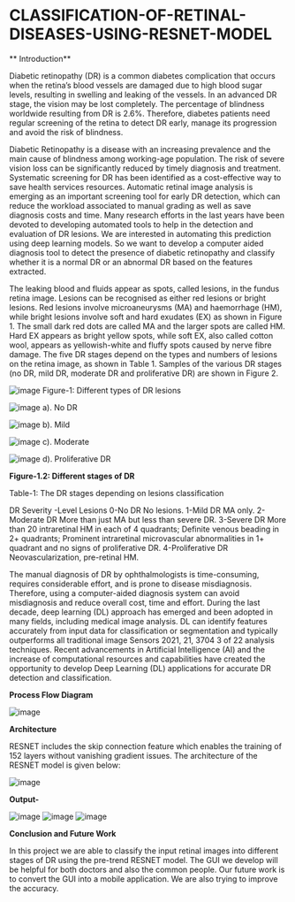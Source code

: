# CLASSIFICATION-OF-RETINAL-DISEASES-USING-RESNET-MODEL

** Introduction**

Diabetic retinopathy (DR) is a common diabetes complication that occurs when the retina’s blood vessels are damaged due to high blood sugar levels, resulting in swelling and leaking of the vessels. In an advanced DR stage, the vision may be lost completely. The percentage of blindness worldwide resulting from DR is 2.6%. Therefore, diabetes patients need regular screening of the retina to detect DR early, manage its progression and avoid the risk of blindness.

Diabetic Retinopathy is a disease with an increasing prevalence and the main cause of blindness among working-age population. The risk of severe vision loss can be significantly reduced by timely diagnosis and treatment. Systematic screening for DR has been identified as a cost-effective way to save health services resources. Automatic retinal image analysis is emerging as an important screening tool for early DR detection, which can reduce the workload associated to manual grading as well as save diagnosis costs and time. Many research efforts in the last years have been devoted to developing automated tools to help in the detection and evaluation of DR lesions. We are interested in automating this prediction using deep learning models. So we want to develop a computer aided diagnosis tool to detect the presence of diabetic retinopathy and classify whether it is a normal DR or an abnormal DR based on the features extracted.


The leaking blood and fluids appear as spots, called lesions, in the fundus retina image. Lesions can be recognised as either red lesions or bright lesions. Red lesions involve microaneurysms (MA) and haemorrhage (HM), while bright lesions involve soft and hard exudates (EX) as shown in Figure 1. The small dark red dots are called MA and the larger spots are called HM. Hard EX appears as bright yellow spots, while soft EX, also called cotton wool, appears as yellowish-white and fluffy spots caused by nerve fibre damage. The five DR stages depend on the types and numbers of lesions on the retina image, as shown in Table 1. Samples of the various DR stages (no DR, mild DR, moderate DR and proliferative DR) are shown in Figure 2.

![image](https://user-images.githubusercontent.com/79081714/165319683-d9b895ab-70dc-48b3-a6b2-443363296f4b.png)
 Figure-1: Different types of DR lesions

![image](https://user-images.githubusercontent.com/79081714/165319787-2025ff19-ff7b-40fc-b54e-9b8d4ed5bd86.png)
 a). No DR
 
![image](https://user-images.githubusercontent.com/79081714/165319854-d2c8658d-7bf3-442b-85c2-8039e1325efa.png)
 b). Mild
 
![image](https://user-images.githubusercontent.com/79081714/165320014-8ff0f908-651e-4284-9e92-0d634bc0681c.png)
c). Moderate

![image](https://user-images.githubusercontent.com/79081714/165320098-81db89fe-2c8d-412e-aa13-428a4b31f8f1.png)
 d). Proliferative DR

**Figure-1.2: Different stages of DR**


Table-1: The DR stages depending on lesions classification

DR Severity               -Level	Lesions
0-No DR	                    No lesions.
1-Mild DR	                  MA only.
2-Moderate DR	              More than just MA but less than severe DR.
3-Severe DR	                More than 20 intraretinal HM in each of 4 quadrants;
                            Definite venous beading in 2+ quadrants; Prominent intraretinal                                 microvascular abnormalities in 1+ quadrant and no signs of                                       proliferative DR.
4-Proliferative DR	        Neovascularization, pre-retinal HM.


The manual diagnosis of DR by ophthalmologists is time-consuming, requires considerable effort, and is prone to disease misdiagnosis. Therefore, using a computer-aided diagnosis system can avoid misdiagnosis and reduce overall cost, time and effort. During the last decade, deep learning (DL) approach has emerged and been adopted in many fields, including medical image analysis. DL can identify features accurately from input data for classification or segmentation and typically outperforms all traditional image Sensors 2021, 21, 3704 3 of 22 analysis techniques.
Recent advancements in Artificial Intelligence (AI) and the increase of computational resources and capabilities have created the opportunity to develop Deep Learning (DL) applications for accurate DR detection and classification.

**Process Flow Diagram**

![image](https://user-images.githubusercontent.com/79081714/165322354-9314797e-7a69-4a26-b586-e787b27618d9.png)


**Architecture**

RESNET includes the skip connection feature which enables the training of 152 layers without vanishing gradient issues. The architecture of the RESNET model is given below:

![image](https://user-images.githubusercontent.com/79081714/165322473-888f6d46-df8d-41e8-89e8-12a79d5aac8b.png)



**Output-**

![image](https://user-images.githubusercontent.com/79081714/165318254-f3172e79-fb44-4909-b1ad-9833f2b15607.png)
![image](https://user-images.githubusercontent.com/79081714/165318350-3ece040a-1cd0-4a74-9324-67f6f0d2059e.png)
![image](https://user-images.githubusercontent.com/79081714/165319226-8b705aa7-de16-441e-800e-136d01c6c869.png)

**Conclusion and Future Work**

In this project we are able to classify the input retinal images into different stages of DR using the pre-trend RESNET model. The GUI we develop will be helpful for both doctors and also the common people.
Our future work is to convert the GUI into a mobile application. We are also trying to improve the accuracy.
